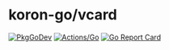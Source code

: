 # koron-go/vcard

[![PkgGoDev](https://pkg.go.dev/badge/github.com/koron-go/vcard)](https://pkg.go.dev/github.com/koron-go/vcard)
[![Actions/Go](https://github.com/koron-go/vcard/workflows/Go/badge.svg)](https://github.com/koron-go/vcard/actions?query=workflow%3AGo)
[![Go Report Card](https://goreportcard.com/badge/github.com/koron-go/vcard)](https://goreportcard.com/report/github.com/koron-go/vcard)
